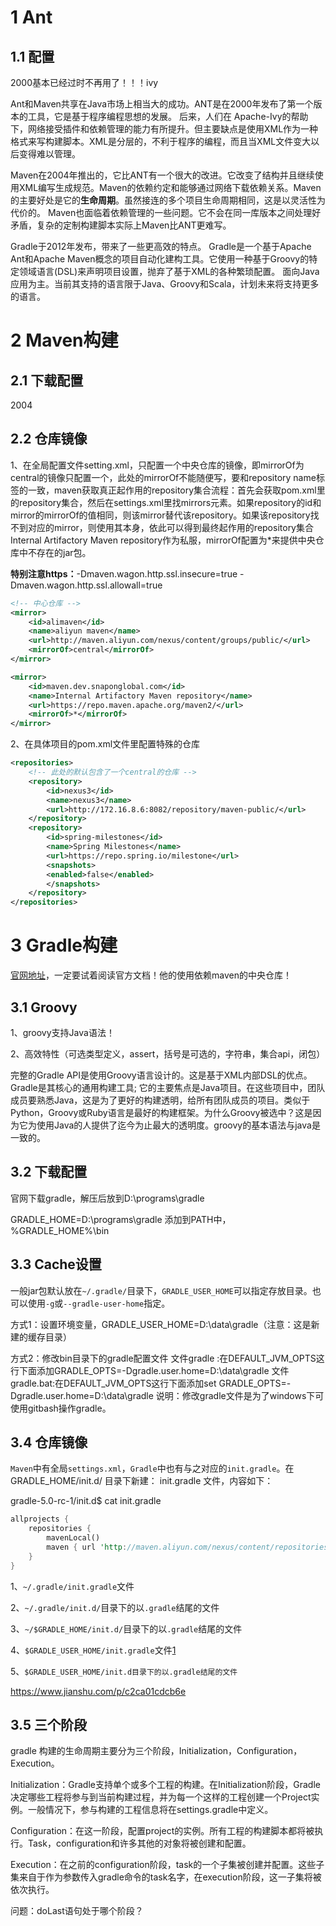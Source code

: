 # 1 Ant

## 1.1 配置

2000基本已经过时不再用了！！！ivy

Ant和Maven共享在Java市场上相当大的成功。ANT是在2000年发布了第一个版本的工具，它是基于程序编程思想的发展。 后来，人们在 Apache-Ivy的帮助下，网络接受插件和依赖管理的能力有所提升。但主要缺点是使用XML作为一种格式来写构建脚本。XML是分层的，不利于程序的编程，而且当XML文件变大以后变得难以管理。 

Maven在2004年推出的，它比ANT有一个很大的改进。它改变了结构并且继续使用XML编写生成规范。Maven的依赖约定和能够通过网络下载依赖关系。Maven的主要好处是它的**生命周期**。虽然接连的多个项目生命周期相同，这是以灵活性为代价的。 Maven也面临着依赖管理的一些问题。它不会在同一库版本之间处理好矛盾，复杂的定制构建脚本实际上Maven比ANT更难写。

Gradle于2012年发布，带来了一些更高效的特点。 Gradle是一个基于Apache Ant和Apache Maven概念的项目自动化建构工具。它使用一种基于Groovy的特定领域语言(DSL)来声明项目设置，抛弃了基于XML的各种繁琐配置。 面向Java应用为主。当前其支持的语言限于Java、Groovy和Scala，计划未来将支持更多的语言。

# 2 Maven构建

## 2.1 下载配置

2004

## 2.2 仓库镜像

1、在全局配置文件setting.xml，只配置一个中央仓库的镜像，即mirrorOf为central的镜像只配置一个，此处的mirrorOf不能随便写，要和repository name标签的一致，maven获取真正起作用的repository集合流程：首先会获取pom.xml里的repository集合，然后在settings.xml里找mirrors元素。如果repository的id和mirror的mirrorOf的值相同，则该mirror替代该repository。如果该repository找不到对应的mirror，则使用其本身，依此可以得到最终起作用的repository集合Internal Artifactory Maven repository作为私服，mirrorOf配置为*来提供中央仓库中不存在的jar包。

**特别注意https：**-Dmaven.wagon.http.ssl.insecure=true -Dmaven.wagon.http.ssl.allowall=true

```xml
<!-- 中心仓库 -->
<mirror>
	<id>alimaven</id>
	<name>aliyun maven</name>
	<url>http://maven.aliyun.com/nexus/content/groups/public/</url>       
	<mirrorOf>central</mirrorOf>        
</mirror>

<mirror>
	<id>maven.dev.snaponglobal.com</id>
	<name>Internal Artifactory Maven repository</name>
	<url>https://repo.maven.apache.org/maven2/</url>
	<mirrorOf>*</mirrorOf>
</mirror>
```

2、在具体项目的pom.xml文件里配置特殊的仓库

```xml
<repositories>
	<!-- 此处的默认包含了一个central的仓库 --> 
	<repository>
	    <id>nexus3</id>
	    <name>nexus3</name>
	    <url>http://172.16.8.6:8082/repository/maven-public/</url>
	</repository>
	<repository>
	    <id>spring-milestones</id>
	    <name>Spring Milestones</name>
	    <url>https://repo.spring.io/milestone</url>
	    <snapshots>
		<enabled>false</enabled>
	    </snapshots>
	</repository>
</repositories>
```

# 3 Gradle构建

[官网地址](<http://gradle.org/>)，一定要试着阅读官方文档！他的使用依赖maven的中央仓库！

## 3.1 Groovy

1、groovy支持Java语法！

2、高效特性（可选类型定义，assert，括号是可选的，字符串，集合api，闭包）

完整的Gradle API是使用Groovy语言设计的。这是基于XML内部DSL的优点。Gradle是其核心的通用构建工具; 它的主要焦点是Java项目。在这些项目中，团队成员要熟悉Java，这是为了更好的构建透明，给所有团队成员的项目。类似于 Python，Groovy或Ruby语言是最好的构建框架。为什么Groovy被选中？这是因为它为使用Java的人提供了迄今为止最大的透明度。groovy的基本语法与java是一致的。

## 3.2 下载配置

官网下载gradle，解压后放到D:\programs\gradle

GRADLE_HOME=D:\programs\gradle
 添加到PATH中，%GRADLE_HOME%\bin

## 3.3 Cache设置

一般jar包默认放在`~/.gradle/`目录下，`GRADLE_USER_HOME`可以指定存放目录。也可以使用`-g`或`--gradle-user-home`指定。

方式1：设置环境变量，GRADLE_USER_HOME=D:\data\gradle（注意：这是新建的缓存目录）

方式2：修改bin目录下的gradle配置文件
文件gradle :在DEFAULT_JVM_OPTS这行下面添加GRADLE_OPTS=-Dgradle.user.home=D:\data\gradle
文件gradle.bat:在DEFAULT_JVM_OPTS这行下面添加set GRADLE_OPTS=-Dgradle.user.home=D:\data\gradle
说明：修改gradle文件是为了windows下可使用gitbash操作gradle。

## 3.4 仓库镜像

`Maven`中有全局`settings.xml`，`Gradle`中也有与之对应的`init.gradle`。在 GRADLE_HOME/init.d/ 目录下新建： init.gradle 文件，内容如下：

gradle-5.0-rc-1/init.d$ cat init.gradle

```rust
allprojects {
    repositories {
        mavenLocal()
        maven { url 'http://maven.aliyun.com/nexus/content/repositories/central/' }
    }
}
```

1、`~/.gradle/init.gradle`文件

2、`~/.gradle/init.d/`目录下的以`.gradle`结尾的文件

3、`~/$GRADLE_HOME/init.d/`目录下的以`.gradle`结尾的文件

4、`$GRADLE_USER_HOME/init.gradle`文件[1](https://blog.csdn.net/Young4Dream/article/details/98872523?utm_medium=distribute.pc_relevant.none-task-blog-BlogCommendFromMachineLearnPai2-1.channel_param&depth_1-utm_source=distribute.pc_relevant.none-task-blog-BlogCommendFromMachineLearnPai2-1.channel_param#fn1)

5、`$GRADLE_USER_HOME/init.d目录下的以.gradle结尾的文件`

https://www.jianshu.com/p/c2ca01cdcb6e

## 3.5 三个阶段

gradle 构建的生命周期主要分为三个阶段，Initialization，Configuration，Execution。

Initialization：Gradle支持单个或多个工程的构建。在Initialization阶段，Gradle决定哪些工程将参与到当前构建过程，并为每一个这样的工程创建一个Project实例。一般情况下，参与构建的工程信息将在settings.gradle中定义。

Configuration：在这一阶段，配置project的实例。所有工程的构建脚本都将被执行。Task，configuration和许多其他的对象将被创建和配置。

Execution：在之前的configuration阶段，task的一个子集被创建并配置。这些子集来自于作为参数传入gradle命令的task名字，在execution阶段，这一子集将被依次执行。

问题：doLast语句处于哪个阶段？

